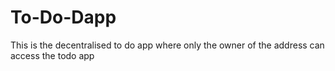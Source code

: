# To-Do-Dapp
This is the decentralised to do app  where only the owner of the address can access the todo app

